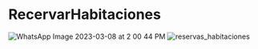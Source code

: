 # RecervarHabitaciones
![WhatsApp Image 2023-03-08 at 2 00 44 PM](https://user-images.githubusercontent.com/81825319/223720000-f9d7af73-e88b-40af-abae-1fff391b4df9.jpeg)
![reservas_habitaciones](https://user-images.githubusercontent.com/81825319/223720012-43c97cab-741b-4ea7-b560-e8728d7eb06e.jpg)
